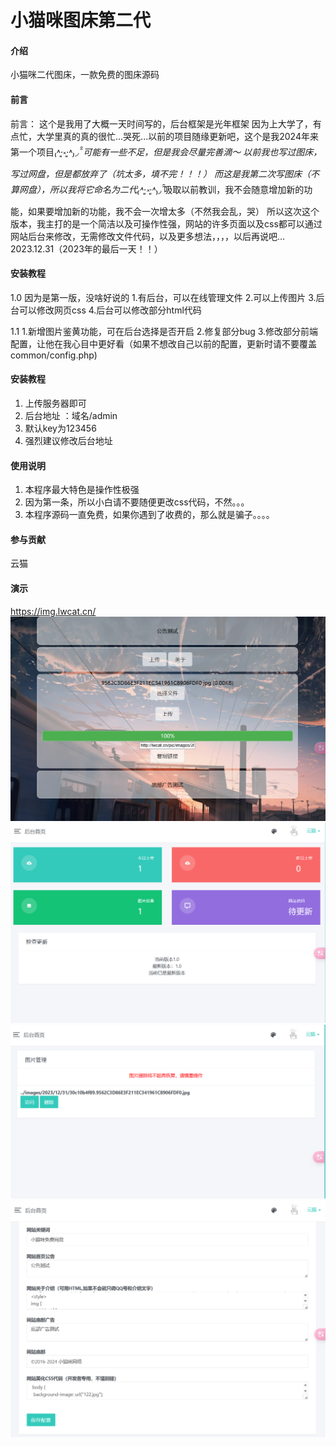 # 小猫咪图床第二代

#### 介绍
小猫咪二代图床，一款免费的图床源码

#### 前言
前言：
这个是我用了大概一天时间写的，后台框架是光年框架
因为上大学了，有点忙，大学里真的真的很忙...哭死...以前的项目随缘更新吧，这个是我2024年来第一个项目₍˄·͈༝·͈˄*₎◞ ̑̑
可能有一些不足，但是我会尽量完善滴～
以前我也写过图床，写过网盘，但是都放弃了（坑太多，填不完！！！）
而这是我第二次写图床（不算网盘），所以我将它命名为二代₍˄·͈༝·͈˄*₎◞ ̑̑吸取以前教训，我不会随意增加新的功能，如果要增加新的功能，我不会一次增太多（不然我会乱，哭）
所以这次这个版本，我主打的是一个简洁以及可操作性强，网站的许多页面以及css都可以通过网站后台来修改，无需修改文件代码，以及更多想法，，，，以后再说吧...
2023.12.31（2023年的最后一天！！）

#### 安装教程
1.0
因为是第一版，没啥好说的
1.有后台，可以在线管理文件
2.可以上传图片
3.后台可以修改网页css
4.后台可以修改部分html代码

1.1
1.新增图片鉴黄功能，可在后台选择是否开启
2.修复部分bug
3.修改部分前端配置，让他在我心目中更好看（如果不想改自己以前的配置，更新时请不要覆盖common/config.php)



#### 安装教程

1.  上传服务器即可
2.  后台地址 ：域名/admin
3.  默认key为123456
4.  强烈建议修改后台地址

#### 使用说明

1.  本程序最大特色是操作性极强
2.  因为第一条，所以小白请不要随便更改css代码，不然。。。
3.  本程序源码一直免费，如果你遇到了收费的，那么就是骗子。。。。

#### 参与贡献

云猫

#### 演示
https://img.lwcat.cn/
![输入图片说明](%E5%B1%8F%E5%B9%95%E6%88%AA%E5%9B%BE%202023-12-31%20200506.png)
![输入图片说明](%E5%B1%8F%E5%B9%95%E6%88%AA%E5%9B%BE%202023-12-31%20200348.png)
![输入图片说明](%E5%B1%8F%E5%B9%95%E6%88%AA%E5%9B%BE%202023-12-31%20200408.png)
![输入图片说明](%E5%B1%8F%E5%B9%95%E6%88%AA%E5%9B%BE%202023-12-31%20200425.png)



